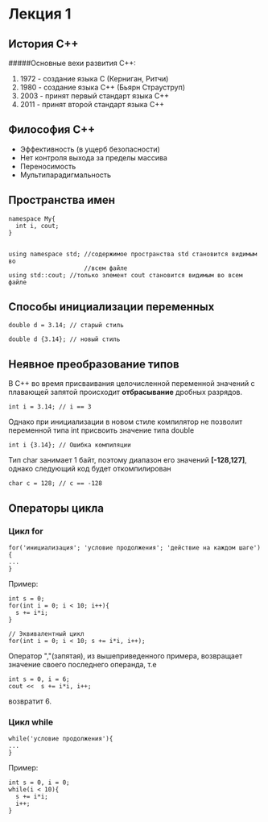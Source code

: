 # Лекция 1

## История C++

#####Основные вехи развития С++:

1. 1972 - создание языка С (Керниган, Ритчи)
2. 1980 - создание языка С++ (Бьярн Страуструп)
3. 2003 - принят первый стандарт языка C++
4. 2011 - принят второй стандарт языка C++


## Философия С++

* Эффективность (в ущерб безопасности)
* Нет контроля выхода за пределы массива
* Переносимость
* Мультипарадигмальность


## Пространства имен
 
	namespace My{
	  int i, cout;
	}


	using namespace std; //содержимое пространства std становится видимым во 
	                     //всем файле
	using std::cout; //только элемент cout становится видимым во всем файле

## Способы инициализации переменных

	double d = 3.14; // старый стиль	

	double d {3.14}; // новый стиль

## Неявное преобразование типов

В C++ во время присваивания целочисленной переменной значений с плавающей запятой происходит **отбрасывание** дробных разрядов.

	int i = 3.14; // i == 3

Однако при инициализации в новом стиле компилятор не позволит переменной типа int присвоить значение типа double

	int i {3.14}; // Ошибка компиляции


Тип char занимает 1 байт, поэтому диапазон его значений **[-128,127]**, однако следующий код будет откомпилирован

	char c = 128; // c == -128


## Операторы цикла

### Цикл for

	for('инициализация'; 'условие продолжения'; 'действие на каждом шаге'){
	...
	}

Пример:

	int s = 0;
	for(int i = 0; i < 10; i++){
	  s += i*i;
	}

	// Эквивалентный цикл
	for(int i = 0; i < 10; s += i*i, i++);

Оператор ","(запятая), из вышеприведенного примера, возвращает значение своего последнего операнда, т.е

	int s = 0, i = 6;
	cout <<  s += i*i, i++; 

возвратит 6.


### Цикл while

	while('условие продолжения'){
	...
	}

Пример:

	int s = 0, i = 0;
	while(i < 10){
	  s += i*i;
	  i++;
	}
